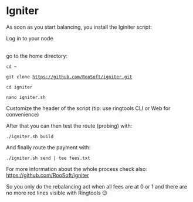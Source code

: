 # Igniter

As soon as you start balancing, you install the Iginiter script:

Log in to your node

\
go to the home directory:

`cd ~`

`git clone `[`https://github.com/RooSoft/igniter.git`](https://github.com/RooSoft/igniter.git)

`cd igniter`

`nano igniter.sh`

Customize the header of the script (tip: use ringtools CLI or Web for convenience)&#x20;

After that you can then test the route (probing) with:

`./igniter.sh build`

And finally route the payment with:

`./igniter.sh send | tee fees.txt`

For more information about the whole process check also: https://github.com/RooSoft/igniter

So you only do the rebalancing act when all fees are at 0 or 1 and there are no more red lines visible with Ringtools 😉
